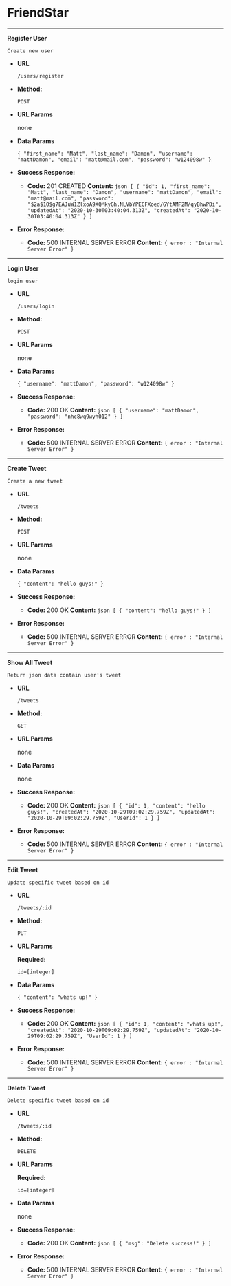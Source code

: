 # FriendStar
------------
**Register User**

  `Create new user`

* **URL**

  `/users/register`

* **Method:**

  `POST`

* **URL Params**

	none

* **Data Params**

	`
		{
			"first_name": "Matt",
			"last_name": "Damon",
			"username": "mattDamon",
			"email": "matt@mail.com",
			"password": "w124098w"
		}
	`
* **Success Response:**

  * **Code:** 201 CREATED
    **Content:**
		```json
		[
	  	{
				"id": 1,
				"first_name": "Matt",
				"last_name": "Damon",
				"username": "mattDamon",
				"email": "matt@mail.com",
				"password": "$2a$10$g7EAJuW1ZlxoA9XQMkyGh.NLVbYPECFXoed/GYtAMF2M/qyBhwPDi",
    		"updatedAt": "2020-10-30T03:40:04.313Z",
    		"createdAt": "2020-10-30T03:40:04.313Z"
	 		}
		]
		```
 
* **Error Response:**

  * **Code:** 500 INTERNAL SERVER ERROR
    **Content:** `{ error : "Internal Server Error" }`


------------------
**Login User**

  `login user`

* **URL**

  `/users/login`

* **Method:**

  `POST`

* **URL Params**

	none

* **Data Params**

	`
		{
			"username": "mattDamon",
			"password": "w124098w"
		}
	`
* **Success Response:**

  * **Code:** 200 OK
    **Content:**
		```json
		[
	  	{
				"username": "mattDamon",
				"password": "nhc8wq9wyh012"
	 		}
		]
		```
 
* **Error Response:**

  * **Code:** 500 INTERNAL SERVER ERROR
    **Content:** `{ error : "Internal Server Error" }`


------------------
**Create Tweet**

  `Create a new tweet`

* **URL**

  `/tweets`

* **Method:**

  `POST`

* **URL Params**

	none

* **Data Params**

	`
		{
			"content": "hello guys!"
		}
	`
* **Success Response:**

  * **Code:** 200 OK
    **Content:**
		```json
		[
	  	{
				"content": "hello guys!"
	 		}
		]
		```
 
* **Error Response:**

  * **Code:** 500 INTERNAL SERVER ERROR
    **Content:** `{ error : "Internal Server Error" }`


------------------
**Show All Tweet**

  `Return json data contain user's tweet`

* **URL**

  `/tweets`

* **Method:**

  `GET`

* **URL Params**

	none

* **Data Params**

	none

* **Success Response:**

  * **Code:** 200 OK
    **Content:**
		```json
		[
	  	{
				 "id": 1,
        "content": "hello guys!",
        "createdAt": "2020-10-29T09:02:29.759Z",
        "updatedAt": "2020-10-29T09:02:29.759Z",
        "UserId": 1
	 		}
		]
		```
 
* **Error Response:**

  * **Code:** 500 INTERNAL SERVER ERROR
    **Content:** `{ error : "Internal Server Error" }`


------------------
**Edit Tweet**

  `Update specific tweet based on id`

* **URL**

  `/tweets/:id`

* **Method:**

  `PUT`

* **URL Params**

	**Required:**

	`id=[integer]`

* **Data Params**

	`
		{
			"content": "whats up!"
		}
	`

* **Success Response:**

  * **Code:** 200 OK
    **Content:**
		```json
		[
	  	{
				 "id": 1,
        "content": "whats up!",
        "createdAt": "2020-10-29T09:02:29.759Z",
        "updatedAt": "2020-10-29T09:02:29.759Z",
        "UserId": 1
	 		}
		]
		```
 
* **Error Response:**

  * **Code:** 500 INTERNAL SERVER ERROR
    **Content:** `{ error : "Internal Server Error" }`


------------------
**Delete Tweet**

  `Delete specific tweet based on id`

* **URL**

  `/tweets/:id`

* **Method:**

  `DELETE`

* **URL Params**

	**Required:**

	`id=[integer]`

* **Data Params**

	none

* **Success Response:**

  * **Code:** 200 OK
    **Content:**
		```json
		[
	  	{
				"msg": "Delete success!"
	 		}
		]
		```
 
* **Error Response:**

  * **Code:** 500 INTERNAL SERVER ERROR
    **Content:** `{ error : "Internal Server Error" }`